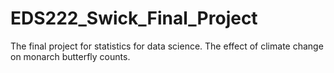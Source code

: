 # EDS222_Swick_Final_Project
The final project for statistics for data science. The effect of climate change on monarch butterfly counts.
